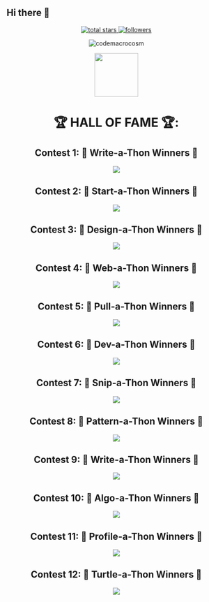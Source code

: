 ## Hi there 👋

<!--

**Here are some ideas to get you started:**

🙋‍♀️ A short introduction - what is your organization all about?
🌈 Contribution guidelines - how can the community get involved?
👩‍💻 Useful resources - where can the community find your docs? Is there anything else the community should know?
🍿 Fun facts - what does your team eat for breakfast?
🧙 Remember, you can do mighty things with the power of [Markdown](https://docs.github.com/github/writing-on-github/getting-started-with-writing-and-formatting-on-github/basic-writing-and-formatting-syntax)
-->




<!--📛BADGES / 🌐WEBSITE: https://github.com/DenverCoder1/custom-icon-badges -->


<p align="center">
  
  <a href="https://github.com/CodeMacrocosm?tab=repositories&sort=stargazers">
    <img alt="total stars" title="Total stars on GitHub" src="https://img.shields.io/github/stars/CodeMacrocosm?color=007acc&labelColor=0055aa&style=for-the-badge&logo=person-add&label=Stars&logoColor=white"/>
  </a>


  
  <a href="https://github.com/codemacrocosm?tab=followers">
    <img alt="followers" title="Follow me on Github" src="https://custom-icon-badges.herokuapp.com/github/followers/codemacrocosm?color=007acc&labelColor=0055aa&style=for-the-badge&logo=person-add&label=Followers&logoColor=white"/>
  </a>

  
</p>

<!--👀VIEWS / 🌐WEBSITE: https://github.com/antonkomarev/github-profile-views-counter -->
<p align="center">
  <img src="https://komarev.com/ghpvc/?username=codemacrocosmi&label=Profile%20views&color=007acc&style=for-the-badge" alt="codemacrocosm" />
</p>


<!--🖼️OCTOCAT-->
<p align="center">
<img src="https://media.giphy.com/media/IP7sarl7C5lSFCw9rG/giphy.gif"  width="100px" height="100px"></p>




<div align="center">

# 🏆 HALL OF FAME 🏆: 

  ## Contest 1: 🥇 Write-a-Thon Winners 🥇

  <a href="https://github.com/codeMacrocosm/Write-a-Thon-20/graphs/contributors">
    <img src="https://contrib.rocks/image?repo=codeMacrocosm/Write-a-Thon-20" />
  </a>

  ## Contest 2: 🥇 Start-a-Thon Winners 🥇
  <a href="https://github.com/codeMacrocosm/Start-a-Thon-20/graphs/contributors">
    <img src="https://contrib.rocks/image?repo=codeMacrocosm/Start-a-Thon-20" />
  </a>

  ## Contest 3: 🥇 Design-a-Thon Winners 🥇
  <a href="https://github.com/codeMacrocosm/Design-a-Thon-20/graphs/contributors">
    <img src="https://contrib.rocks/image?repo=codeMacrocosm/Design-a-Thon-20" />
  </a>

  ## Contest 4: 🥇 Web-a-Thon Winners 🥇
  <a href="https://github.com/codeMacrocosm/Web-a-Thon-20/graphs/contributors">
    <img src="https://contrib.rocks/image?repo=codeMacrocosm/Web-a-Thon-20" />
  </a>

  ## Contest 5: 🥇 Pull-a-Thon Winners 🥇
  <a href="https://github.com/codeMacrocosm/Pull-a-Thon-21/graphs/contributors">
    <img src="https://contrib.rocks/image?repo=codeMacrocosm/Pull-a-Thon-21" />
  </a>

  ## Contest 6: 🥇 Dev-a-Thon Winners 🥇
  <a href="https://github.com/codeMacrocosm/Dev-a-Thon-21/graphs/contributors">
    <img src="https://contrib.rocks/image?repo=codeMacrocosm/Dev-a-Thon-21" />
  </a>

  ## Contest 7: 🥇 Snip-a-Thon Winners 🥇
  <a href="https://github.com/codeMacrocosm/Snip-a-Thon-21/graphs/contributors">
    <img src="https://contrib.rocks/image?repo=codeMacrocosm/Snip-a-Thon-21" />
  </a>

  ## Contest 8: 🥇 Pattern-a-Thon Winners 🥇
  <a href="https://github.com/codeMacrocosm/Pattern-a-Thon-22/graphs/contributors">
    <img src="https://contrib.rocks/image?repo=codeMacrocosm/Pattern-a-Thon-22" />
  </a>

  ## Contest 9: 🥇 Write-a-Thon Winners 🥇
  <a href="https://github.com/codeMacrocosm/Vocab-a-Thon-22/graphs/contributors">
    <img src="https://contrib.rocks/image?repo=codeMacrocosm/Vocab-a-Thon-22" />
  </a>

  ## Contest 10: 🥇 Algo-a-Thon Winners 🥇
  <a href="https://github.com/codeMacrocosm/Algo-a-Thon-22/graphs/contributors">
    <img src="https://contrib.rocks/image?repo=codeMacrocosm/Algo-a-Thon-22" />
  </a>

  ## Contest 11: 🥇 Profile-a-Thon Winners 🥇
  <a href="https://github.com/codeMacrocosm/Profile-a-Thon-22/graphs/contributors">
    <img src="https://contrib.rocks/image?repo=codeMacrocosm/Profile-a-Thon-22" />
  </a>

  ## Contest 12: 🥇 Turtle-a-Thon Winners 🥇
  <a href="https://github.com/codeMacrocosm/Turtle-a-Thon-23/graphs/contributors">
    <img src="https://contrib.rocks/image?repo=codeMacrocosm/Turtle-a-Thon-23" />
  </a>




















</div>



